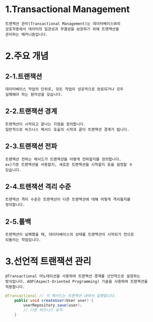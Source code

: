 # 1.Transactional Management
    트랜잭션 관리(Transactional Management)는 데이터베이스와의 
    상호작용에서 데이터의 일관성과 무결성을 보장하기 위해 트랜잭션을 
    관리하는 메커니즘입니다.

# 2.주요 개념
## 2-1.트랜잭션
    데이터베이스 작업의 단위로, 모든 작업이 성공적으로 완료되거나 모두 
    실패해야 하는 원자성을 갖습니다.

## 2-2.트랜잭션 경계
    트랜잭션이 시작되고 끝나는 지점을 정의합니다. 
    일반적으로 비즈니스 메서드 호출의 시작과 끝이 트랜잭션 경계가 됩니다.

## 2-3.트랜잭션 전파
    트랜잭션 전파는 메서드가 트랜잭션을 어떻게 전파할지를 정의합니다.
    ex)기존 트랜잭션을 사용할지, 새로운 트랜잭션을 시작할지 등을 설정할 수 
    있습니다.

## 2-4.트랜잭션 격리 수준
    트랜잭션 격리 수준은 트랜잭션이 다른 트랜잭션에 대해 어떻게 격리될지를 
    정의합니다.

## 2-5.롤백
    트랜잭션이 실패했을 때, 데이터베이스의 상태를 트랜잭션이 시작되기 전으로
    되돌리는 작업입니다.


# 3.선언적 트랜잭션 관리
    @Transactional 어노테이션을 사용하여 트랜잭션 경계를 선언적으로 설정하는 
    방식입니다. AOP(Aspect-Oriented Programming) 기술을 사용하여 트랜잭션을 
    적용합니다.

```java
@Transactional // 이 메서드는 트랜잭션 내에서 실행됩니다.
    public void createUser(User user) {
        userRepository.save(user);
        // 다른 비즈니스 로직
    }
```